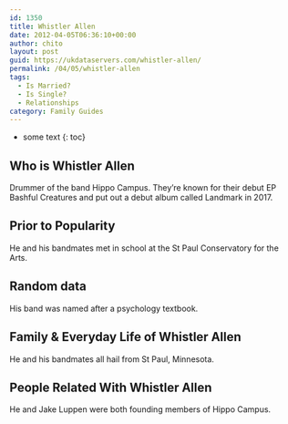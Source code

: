 ```yaml
---
id: 1350
title: Whistler Allen
date: 2012-04-05T06:36:10+00:00
author: chito
layout: post
guid: https://ukdataservers.com/whistler-allen/
permalink: /04/05/whistler-allen
tags:
  - Is Married?
  - Is Single?
  - Relationships
category: Family Guides
---
```


* some text
{: toc}
          
          
## Who is  Whistler Allen
                  
                  
                  
Drummer of the band Hippo Campus. They&#8217;re known for their debut EP Bashful Creatures and put out a debut album called Landmark in 2017.
                  
                
                
                
## Prior to Popularity 
                  
                  
                  
He and his bandmates met in school at the St Paul Conservatory for the Arts.
                  
                
                
                
## Random data 
                  
                  
                  
His band was named after a psychology textbook.
                  
                
                
                
## Family & Everyday Life of Whistler Allen
                  
                  
                  
He and his bandmates all hail from St Paul, Minnesota.
                  
                
                
                
## People Related With  Whistler Allen
                  
                  
                  
He and Jake Luppen were both founding members of Hippo Campus.
                  
                
              
            
          
          
          
    
    
  
